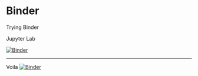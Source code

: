 # Binder
Trying Binder 

Jupyter Lab 

[![Binder](https://mybinder.org/badge_logo.svg)](https://mybinder.org/v2/gh/MonikaSonali/Binder/main)

-------------------------

Voila 
[![Binder](https://mybinder.org/badge_logo.svg)](https://mybinder.org/v2/gh/MonikaSonali/Binder/main?urlpath=voila%2Ftree%2FVaranasi_SWM)

